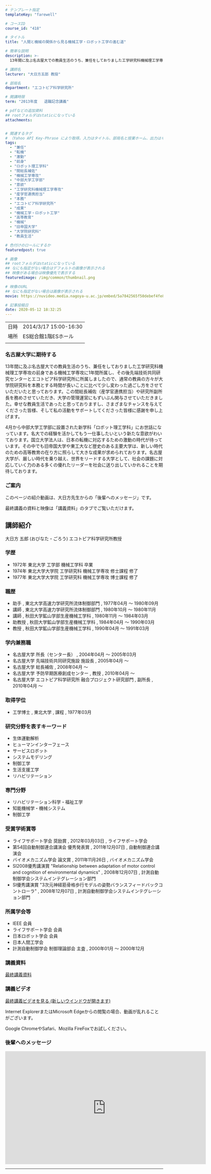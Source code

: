 ```yaml
---
# テンプレート指定
templateKey: "farewell"

# コースID
course_id: "418"

# タイトル
title: "人間と機械の関係から見る機械工学・ロボット工学の進む道"

# 簡単な説明
description: >-
  13年間に及ぶ名古屋大での教員生活のうち、兼任をしておりました工学研究科機械理工学専攻の前身である機械工学専攻に1年間所属し、その後先端技術共同研究センターとエコトピア科学研究所に所属しましたので、通常の教員の方々が大学院研究科を本務とする時間が長いことに比べて少し変わった過ごし方をさせていただいたと思っております。この間総長補佐（産学官連携担当）や研究所副所長を務めさせていただき、大学の管理 ....

# 講師名
lecturer: "大日方五郎 教授"

# 部局名
department: "エコトピア科学研究所"

# 開講時限
term: "2013年度	退職記念講義"

# pdfなどの追加資料
## rootフォルダはstaticになっている
attachments:


# 関連するタグ
# （Yahoo API Key-Phrase により取得。入力はタイトル、部局名と授業ホーム、出力はキーフレーズ（tags））
tags:
  - "兼任"
  - "転機"
  - "激動"
  - "前身"
  - "ロボット理工学科"
  - "間総長補佐"
  - "機械工学専攻"
  - "中部大学工学部"
  - "意欲"
  - "工学研究科機械理工学専攻"
  - "産学官連携担当"
  - "本務"
  - "エコトピア科学研究所"
  - "成果"
  - "機械工学・ロボット工学"
  - "高等教育"
  - "機械"
  - "旧帝国大学"
  - "大学院研究科"
  - "教員生活"

# 色付けのロールにするか
featuredpost: true

# 画像
## rootフォルダはstaticになっている
## なにも指定がない場合はデフォルトの画像が表示される
## 映像がある場合は映像優先で表示する
featuredimage: /img/common/thumbnail.png

# 映像のURL
## なにも指定がない場合は画像が表示される
movie: https://nuvideo.media.nagoya-u.ac.jp/embed/5a7842565f50debef4fe8ff59cf6fb76374e6c13

# 記事投稿日
date: 2020-05-12 18:32:25
---
```


|   |   |
|---|---|
| 日時 | 2014/3/17  15:00-16:30 |
| 場所 | ES総合館1階ESホール |
|   |   |


### 名古屋大学に期待する

13年間に及ぶ名古屋大での教員生活のうち、兼任をしておりました工学研究科機械理工学専攻の前身である機械工学専攻に1年間所属し、その後先端技術共同研究センターとエコトピア科学研究所に所属しましたので、通常の教員の方々が大学院研究科を本務とする時間が長いことに比べて少し変わった過ごし方をさせていただいたと思っております。この間総長補佐（産学官連携担当）や研究所副所長を務めさせていただき、大学の管理運営にもずいぶん関与させていただきました。幸せな教員生活であったと思っておりますし、さまざまなチャンスを与えてくださった皆様、そして私の活動をサポートしてくださった皆様に感謝を申し上げます。 

4月から中部大学工学部に設置された新学科「ロボット理工学科」にお世話になっています。名大での経験を活かしてもう一仕事したいという新たな意欲がわいております。国立大学法人は、日本の転機に対応するための激動の時代が待っています。その中でも旧帝国大学や東工大など歴史のある主要大学は、新しい時代のための高等教育の在り方に照らして大きな成果が求められております。名古屋大学が、厳しい時代を乗り越え、世界をリードする大学として、社会の課題に対応していく力のある多くの優れたリーダーを社会に送り出していかれることを期待しております。 

### ご案内

このページの紹介動画は、大日方先生からの「後輩へのメッセージ」です。

最終講義の資料と映像は「講義資料」のタブでご覧いただけます。


## 講師紹介

大日方 五郎 (おびなた・ごろう) エコトピア科学研究所教授 

### 学歴

  * 1972年 東北大学 工学部 機械工学科 卒業
  * 1974年 東北大学大学院 工学研究科 機械工学専攻 修士課程 修了
  * 1977年 東北大学大学院 工学研究科 機械工学専攻 博士課程 修了

### 職歴

  * 助手 , 東北大学高速力学研究所流体制御部門 , 1977年04月 〜 1980年09月
  * 講師 , 東北大学高速力学研究所流体制御部門 , 1980年10月 〜 1980年11月
  * 講師 , 秋田大学鉱山学部生産機械工学科 , 1980年11月 〜 1984年03月
  * 助教授 , 秋田大学鉱山学部生産機械工学科 , 1984年04月 〜 1990年03月
  * 教授 , 秋田大学鉱山学部生産機械工学科 , 1990年04月 〜 1991年03月

### 学内兼務職

  * 名古屋大学 所長（センター長） , 2004年04月 〜 2005年03月
  * 名古屋大学 先端技術共同研究施設 施設長 , 2005年04月 〜
  * 名古屋大学 総長補佐 , 2008年04月 〜 
  * 名古屋大学 予防早期医療創成センター , 教授 , 2010年04月 〜 
  * 名古屋大学 エコトピア科学研究所 融合プロジェクト研究部門 , 副所長 , 2010年04月 〜 

### 取得学位

  * 工学博士 , 東北大学 , 課程 , 1977年03月

### 研究分野を表すキーワード

  * 生体運動解析
  * ヒューマンインターフェース
  * サービスロボット
  * システムモデリング
  * 制御工学
  * 生活支援工学
  * リハビリテーション

### 専門分野

  * リハビリテーション科学・福祉工学
  * 知能機械学・機械システム
  * 制御工学

### 受賞学術賞等

  * ライフサポート学会 奨励賞 , 2012年03月03日 , ライフサポート学会
  * 第54回自動制御連合講演会 優秀発表賞 , 2011年12月07日 , 自動制御連合講演会
  * バイオメカニズム学会 論文賞 , 2011年11月26日 , バイオメカニズム学会
  * SI2008優秀講演賞 "Relationship between adaptation of motor control and cognition of environmental dynamics" , 2008年12月07日 , 計測自動制御学会システムインテグレーション部門
  * SI優秀講演賞 "3次元神経筋骨格歩行モデルの姿勢バランスフィードバックコントローラ" , 2008年12月07日 , 計測自動制御学会システムインテグレーション部門

### 所属学会等

  * IEEE 会員 
  * ライフサポート学会 会員 
  * 日本ロボット学会 会員
  * 日本人間工学会
  * 計測自動制御学会 制御理論部会 主査 , 2000年01月 〜 2000年12月


### 講義資料

[最終講義資料](https://ocw.nagoya-u.jp/files/418/obinata.pdf) 


### 講義ビデオ

[最終講義ビデオを見る (新しいウインドウが開きます)](https://nuvideo.media.nagoya-u.ac.jp/embed/5096b48ada9eef8868aa72c5889a7c5fd681d2f1)



Internet ExplorerまたはMicrosoft Edgeからの閲覧の場合、動画が乱れることがございます。


Google ChromeやSafari、Mozilla FireFoxでお試しください。

### 後輩へのメッセージ

<iframe src="https://nuvideo.media.nagoya-u.ac.jp/embed/5a7842565f50debef4fe8ff59cf6fb76374e6c13" width="640" height="360" frameborder="0" allowfullscreen></iframe>



-----